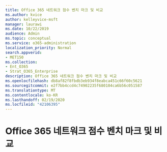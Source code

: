 ```yaml
---
title: Office 365 네트워크 점수 벤치 마크 및 비교
ms.author: kvice
author: kelleyvice-msft
manager: laurawi
ms.date: 10/22/2019
audience: Admin
ms.topic: conceptual
ms.service: o365-administration
localization_priority: Normal
search.appverid:
- MET150
ms.collection:
- Ent_O365
- Strat_O365_Enterprise
description: Office 365 네트워크 점수 벤치 마크 및 비교
ms.openlocfilehash: db8af82f8fbdb3eb934f8eabca451c66f60c5621
ms.sourcegitcommit: e2f7bb4ccd4c74902235f680104ca6b56c051587
ms.translationtype: MT
ms.contentlocale: ko-KR
ms.lasthandoff: 02/19/2020
ms.locfileid: "42106395"
---
```

# <a name="office-365-network-score-benchmarks-and-comparisons"></a>Office 365 네트워크 점수 벤치 마크 및 비교
